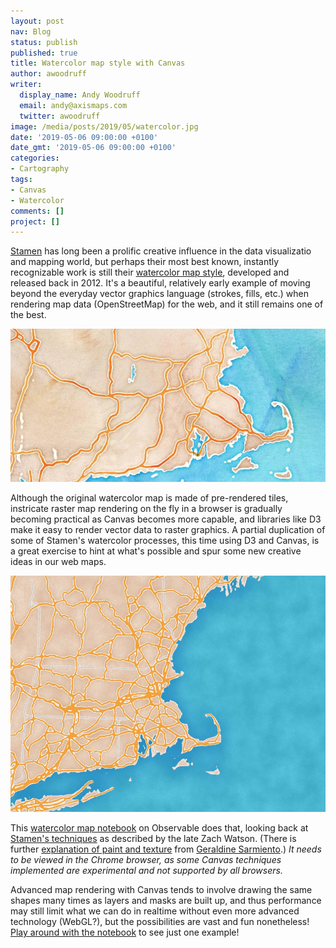 ```yaml
---
layout: post
nav: Blog
status: publish
published: true
title: Watercolor map style with Canvas
author: awoodruff
writer:
  display_name: Andy Woodruff
  email: andy@axismaps.com
  twitter: awoodruff
image: /media/posts/2019/05/watercolor.jpg
date: '2019-05-06 09:00:00 +0100'
date_gmt: '2019-05-06 09:00:00 +0100'
categories:
- Cartography
tags:
- Canvas
- Watercolor
comments: []
project: []
---
```


[Stamen](http://stamen.com) has long been a prolific creative influence in the data visualizatio and mapping world, but perhaps their most best known, instantly recognizable work is still their [watercolor map style](http://maps.stamen.com/watercolor/), developed and released back in 2012. It's a beautiful, relatively early example of moving beyond the everyday vector graphics language (strokes, fills, etc.) when rendering map data (OpenStreetMap) for the web, and it still remains one of the best.

![](/media/posts/2019/05/stamen_watercolor.jpg)

Although the original watercolor map is made of pre-rendered tiles, instricate raster map rendering on the fly in a browser is gradually becoming practical as Canvas becomes more capable, and libraries like D3 make it easy to render vector data to raster graphics. A partial duplication of some of Stamen's watercolor processes, this time using D3 and Canvas, is a great exercise to hint at what's possible and spur some new creative ideas in our web maps.

[![](/media/posts/2019/05/watercolor.jpg)](https://observablehq.com/@awoodruff/watercolor-map)

This [watercolor map notebook](https://observablehq.com/@awoodruff/watercolor-map) on Observable does that, looking back at [Stamen's techniques](https://hi.stamen.com/watercolor-process-3dd5135861fe) as described by the late Zach Watson. (There is further [explanation of paint and texture](https://hi.stamen.com/watercolor-textures-15de97a4ad8b) from [Geraldine Sarmiento](http://geraldinesarmiento.com/).) *It needs to be viewed in the Chrome browser, as some Canvas techniques implemented are experimental and not supported by all browsers.*

Advanced map rendering with Canvas tends to involve drawing the same shapes many times as layers and masks are built up, and thus performance may still limit what we can do in realtime without even more advanced technology (WebGL?), but the possibilities are vast and fun nonetheless! [Play around with the notebook](https://observablehq.com/@awoodruff/watercolor-map) to see just one example!